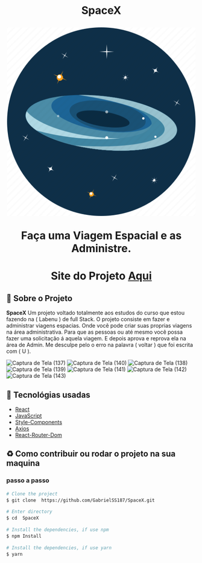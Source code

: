 <h1 align="center">
    <p>SpaceX</p>
    <img src="public/favicon.ico" height="500" />
    <p>Faça uma Viagem Espacial e as Administre.<p>
</h1>

<h1 align="center">Site do Projeto
<a href="https://spacex-gabriel.surge.sh/">
Aqui</a></h1>


## 📕 Sobre o Projeto

**SpaceX**  Um projeto voltado totalmente aos estudos do curso que estou fazendo na ( Labenu ) de full Stack. O projeto consiste em fazer e administrar viagens espacias. Onde você pode criar suas proprias viagens na área administrativa. Para que as pessoas ou até mesmo você possa fazer uma solicitação á aquela viagem. E depois aprova e reprova ela na área de Admin. Me desculpe pelo o erro na palavra ( voltar ) que foi escrita com ( U ).

![Captura de Tela (137)](https://user-images.githubusercontent.com/86306877/179429973-6f4bf57b-f545-4fc8-8b18-74afa5076c11.png)
![Captura de Tela (140)](https://user-images.githubusercontent.com/86306877/179429977-26a6673d-c892-4f8b-a2a6-f3e008615618.png)
![Captura de Tela (138)](https://user-images.githubusercontent.com/86306877/179429975-9e44df00-eb8a-4a71-94a4-0c1efaa3561a.png)
![Captura de Tela (139)](https://user-images.githubusercontent.com/86306877/179429976-f6232525-b24e-4da4-bde6-3f9e508a294f.png)
![Captura de Tela (141)](https://user-images.githubusercontent.com/86306877/179429979-86f81676-226c-4a0a-8fe9-848ab2a7dcac.png)
![Captura de Tela (142)](https://user-images.githubusercontent.com/86306877/179429980-b8759d3c-4fa4-4089-8bb4-42ed7c1add86.png)
![Captura de Tela (143)](https://user-images.githubusercontent.com/86306877/179429982-67a99196-8857-43de-86aa-5ef640f122d4.png)

## 🔨 Tecnológias usadas

- [React](https://pt-br.reactjs.org/)
- [JavaScript](https://www.javascript.com/)
- [Style-Components](https://styled-components.com/)
- [Axios](https://axios-http.com/)
- [React-Router-Dom](https://reactrouterdotcom.fly.dev/docs/en/v6/getting-started/overview)

## ♻ Como contribuir ou rodar o projeto na sua maquina

### passo a passo

```bash
# Clone the project
$ git clone  https://github.com/GabrielSS187/SpaceX.git
```

```bash
# Enter directory
$ cd  SpaceX
```

```bash
# Install the dependencies, if use npm
$ npm Install
```

```bash
# Install the dependencies, if use yarn
$ yarn
```
